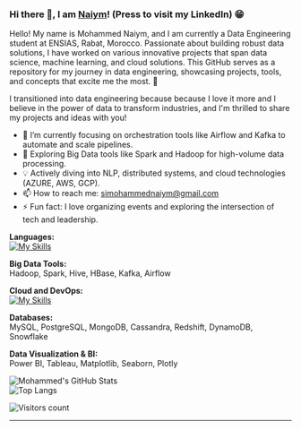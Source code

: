 ### Hi there 👋, I am [Naiym](https://www.linkedin.com/in/Mohammed-NAIYM)! (Press to visit my LinkedIn) 😁

Hello! My name is Mohammed Naiym, and I am currently a Data Engineering student at ENSIAS, Rabat, Morocco. Passionate about building robust data solutions, I have worked on various innovative projects that span data science, machine learning, and cloud solutions. This GitHub serves as a repository for my journey in data engineering, showcasing projects, tools, and concepts that excite me the most. 🚀

I transitioned into data engineering because because I love it more and I believe in the power of data to transform industries, and I'm thrilled to share my projects and ideas with you!

- 🔭 I’m currently focusing on orchestration tools like Airflow and Kafka to automate and scale pipelines.  
- 🌱 Exploring Big Data tools like Spark and Hadoop for high-volume data processing.  
- 💡 Actively diving into NLP, distributed systems, and cloud technologies (AZURE, AWS, GCP).  
- 📫 How to reach me: simohammednaiym@gmail.com  
- ⚡ Fun fact: I love organizing events and exploring the intersection of tech and leadership.  

**Languages:**  
[![My Skills](https://skillicons.dev/icons?i=py,java,scala,c,cpp,bash,sql,html,css)](https://skillicons.dev)

**Big Data Tools:**  
Hadoop, Spark, Hive, HBase, Kafka, Airflow  

**Cloud and DevOps:**  
[![My Skills](https://skillicons.dev/icons?i=docker,kubernetes,aws,gcp,gitlab)](https://skillicons.dev)

**Databases:**  
MySQL, PostgreSQL, MongoDB, Cassandra, Redshift, DynamoDB, Snowflake  

**Data Visualization & BI:**  
Power BI, Tableau, Matplotlib, Seaborn, Plotly  

![Mohammed's GitHub Stats](https://github-readme-stats.vercel.app/api?username=SimedNaiym&count_private=true&show_icons=true&include_all_commits=true)  
![Top Langs](https://github-readme-stats.vercel.app/api/top-langs/?username=SimedNaiym&hide=TeX&layout=compact)

![Visitors count](https://komarev.com/ghpvc/?username=SimedNaiym)

---
